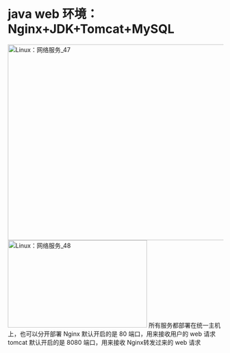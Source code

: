 # java web 环境：Nginx+JDK+Tomcat+MySQL
 <img width="805" height="457" alt="Linux：网络服务_47" src="https://github.com/user-attachments/assets/304ade1e-a643-4b93-bf51-8fac12ab1b10" />
 <img width="325" height="204" alt="Linux：网络服务_48" src="https://github.com/user-attachments/assets/6398ddf2-1c10-4ffa-9f06-5195c84440ba" />
所有服务都部署在统一主机上，也可以分开部署
Nginx 默认开启的是 80 端口，用来接收用户的 web 请求
tomcat 默认开启的是 8080 端口，用来接收 Nginx转发过来的 web 请求
